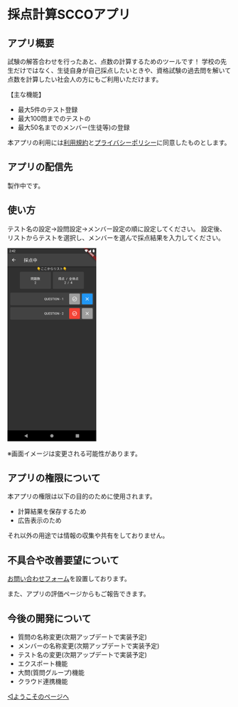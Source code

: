 # 採点計算SCCOアプリ

## アプリ概要

試験の解答合わせを行ったあと、点数の計算するためのツールです！
学校の先生だけではなく、生徒自身が自己採点したいときや、資格試験の過去問を解いて点数を計算したい社会人の方にもご利用いただけます。

【主な機能】

- 最大5件のテスト登録
- 最大100問までのテストの
- 最大50名までのメンバー(生徒等)の登録

本アプリの利用には[利用規約](../common/terms.md)と[プライバシーポリシー](privacypolicy.md)に同意したものとします。


## アプリの配信先

製作中です。


## 使い方

テスト名の設定→設問設定→メンバー設定の順に設定してください。
設定後、リストからテストを選択し、メンバーを選んで採点結果を入力してください。

<img src='Screenshot_1651470156.png' width='200'>

※画面イメージは変更される可能性があります。




## アプリの権限について

本アプリの権限は以下の目的のために使用されます。

- 計算結果を保存するため
- 広告表示のため

それ以外の用途では情報の収集や共有をしておりません。



## 不具合や改善要望について

[お問い合わせフォーム](https://forms.gle/p31kWviNvKnKRyDfA)を設置しております。

また、アプリの評価ページからもご報告できます。



## 今後の開発について

- 質問の名称変更(次期アップデートで実装予定)
- メンバーの名称変更(次期アップデートで実装予定)
- テスト名の変更(次期アップデートで実装予定)
- エクスポート機能
- 大問(質問グループ)機能
- クラウド連携機能



[◁ようこそのページへ](../index.md)
